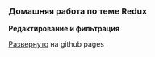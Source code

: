 ### Домашняя работа по теме Redux
<b>Редактирование и фильтрация</b>

[Развернуто](http://pekatet.github.io/redux-edit-filter) на github pages